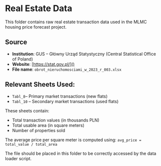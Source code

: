 
# Real Estate Data

This folder contains raw real estate transaction data used in the MLMC housing price forecast project.

## Source

* **Institution**: GUS – Główny Urząd Statystyczny (Central Statistical Office of Poland)
* **Website**: [https://stat.gov.pl/]()
* **File name**: `obrot_nieruchomosciami_w_2023_r_003.xlsx`

## Relevant Sheets Used:

* `Tabl_8`– Primary market transactions (new flats)
* `Tabl_10` – Secondary market transactions (used flats)

These sheets contain:

* Total transaction values (in thousands PLN)
* Total usable area (in square meters)
* Number of properties sold

The average price per square meter is computed using:
`avg_price = total_value / total_area`

The file should be placed in this folder to be correctly accessed by the data loader script.
